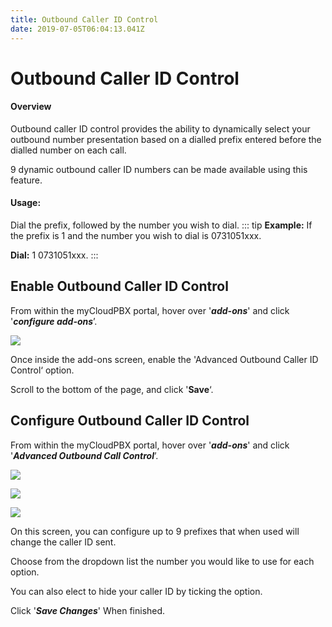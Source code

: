 ```yaml
---
title: Outbound Caller ID Control
date: 2019-07-05T06:04:13.041Z
---
```

# Outbound Caller ID Control

#### Overview

Outbound caller ID control provides the ability to dynamically select your outbound number presentation based on a dialled prefix entered before the dialled number on each call. 

9 dynamic outbound caller ID numbers can be made available using this feature.

#### Usage:

Dial the prefix, followed by the number you wish to dial.
::: tip
**Example:** If the prefix is 1 and the number you wish to dial is 0731051xxx.

**Dial:** 1 0731051xxx.
:::

## Enable Outbound Caller ID Control

From within the myCloudPBX portal, hover over '_**add-ons**_' and click '_**configure add-ons**_’.

![](/images/addons.png)

Once inside the add-ons screen, enable the 'Advanced Outbound Caller ID Control‘ option.

Scroll to the bottom of the page, and click '**Save**‘.

## Configure Outbound Caller ID Control

From within the myCloudPBX portal, hover over '_**add-ons**_' and click '_**Advanced Outbound Call Control**_’.

![](/images/addons.png)

![](/images/outbound_caller_id_control2.png)

![](/images/outbound_caller_id_control3.png)

On this screen, you can configure up to 9 prefixes that when used will change the caller ID sent.

Choose from the dropdown list the number you would like to use for each option.

You can also elect to hide your caller ID by ticking the option.

Click '**_Save Changes_**' When finished.

